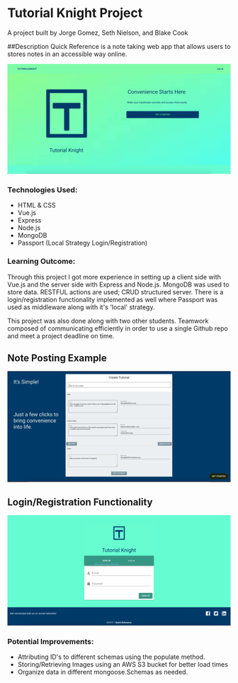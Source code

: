 # Tutorial Knight Project
A project built by Jorge Gomez, Seth Nielson, and Blake Cook

##Description
Quick Reference is a note taking web app that allows users to stores notes in an accessible way online.

![DragonBall Roster Show Case](https://github.com/Dev-Tensei/QuickReference/blob/main/client/images/homepage.png?raw=true)

### Technologies Used:
- HTML & CSS
- Vue.js
- Express
- Node.js
- MongoDB
- Passport (Local Strategy Login/Registration)

### Learning Outcome:
Through this project I got more experience in setting up a client side with Vue.js and the server side with Express and Node.js. MongoDB was used to store data. RESTFUL actions are used; CRUD structured server. There is a login/registration functionality implemented as well where Passport was used as middleware along with it's 'local' strategy.

This project was also done along with two other students. Teamwork composed of communicating efficiently in order to use a single Github repo and meet a project deadline on time. 

## Note Posting Example
![DragonBall Roster Show Case](https://github.com/Dev-Tensei/QuickReference/blob/main/client/images/cta.png?raw=true)

## Login/Registration Functionality
![DragonBall Roster Show Case](https://github.com/Dev-Tensei/QuickReference/blob/main/client/images/login.png?raw=true)

### Potential Improvements:
- Attributing ID's to different schemas using the populate method.
- Storing/Retrieving Images using an AWS S3 bucket for better load times
- Organize data in different mongoose.Schemas as needed.
